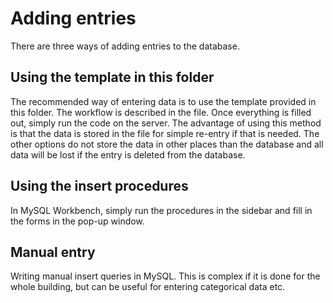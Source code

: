 # Adding entries
There are three ways of adding entries to the database.
## Using the template in this folder
The recommended way of entering data is to use the template provided in this folder. The workflow is described in the file. Once everything is filled out, simply run the code on the server.
The advantage of using this method is that the data is stored in the file for simple re-entry if that is needed. The other options do not store the data in other places than the database and all data will be lost if the entry is deleted from the database.
## Using the **insert** procedures
In MySQL Workbench, simply run the procedures in the sidebar and fill in the forms in the pop-up window.
## Manual entry
Writing manual insert queries in MySQL. This is complex if it is done for the whole building, but can be useful for entering categorical data etc.